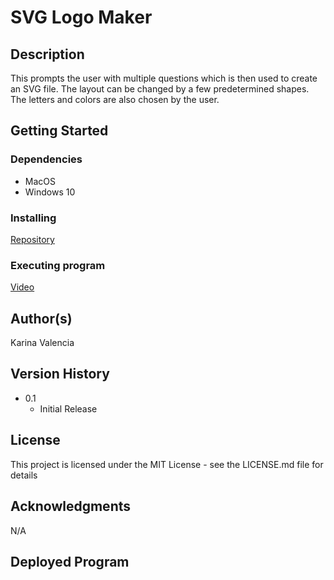# SVG Logo Maker

## Description

This prompts the user with multiple questions which is then used to create an SVG file. The layout can be changed by a few predetermined shapes. The letters and colors are also chosen by the user.

## Getting Started

### Dependencies

* MacOS
* Windows 10

### Installing

[Repository](https://github.com/Valencia01/svg-logo-maker)

### Executing program

[Video]()

## Author(s)

Karina Valencia

## Version History

* 0.1
    * Initial Release

## License

This project is licensed under the MIT License - see the LICENSE.md file for details

## Acknowledgments

N/A

## Deployed Program
